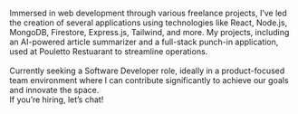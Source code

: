 Immersed in web development through various freelance projects, I’ve led the creation of several applications using technologies like React, Node.js, MongoDB, Firestore, Express.js, Tailwind, and more. My projects, including an AI-powered article summarizer and a full-stack punch-in application, used at Pouletto Restuarant to streamline operations. <br/>
 <br/>
Currently seeking a Software Developer role, ideally in a product-focused team environment where I can contribute significantly to achieve our goals and innovate the space. <br/>
If you’re hiring, let’s chat! 
